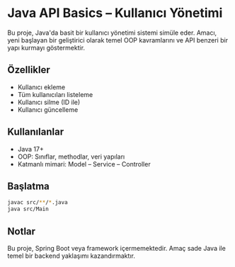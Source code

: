 # Java API Basics – Kullanıcı Yönetimi

Bu proje, Java'da basit bir kullanıcı yönetimi sistemi simüle eder. Amacı, yeni başlayan bir geliştirici olarak temel OOP kavramlarını ve API benzeri bir yapı kurmayı göstermektir.

## Özellikler
- Kullanıcı ekleme
- Tüm kullanıcıları listeleme
- Kullanıcı silme (ID ile)
- Kullanıcı güncelleme

## Kullanılanlar
- Java 17+
- OOP: Sınıflar, methodlar, veri yapıları
- Katmanlı mimari: Model – Service – Controller

## Başlatma

```bash
javac src/**/*.java
java src/Main
```

## Notlar
Bu proje, Spring Boot veya framework içermemektedir. Amaç sade Java ile temel bir backend yaklaşımı kazandırmaktır.
